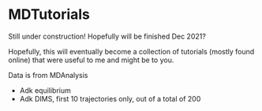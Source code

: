 # MDTutorials

Still under construction! Hopefully will be finished Dec 2021? 

Hopefully, this will eventually become a collection of tutorials (mostly found online) that were useful to me and might be to you. 

Data is from MDAnalysis
- Adk equilibrium
- Adk DIMS, first 10 trajectories only, out of a total of 200

